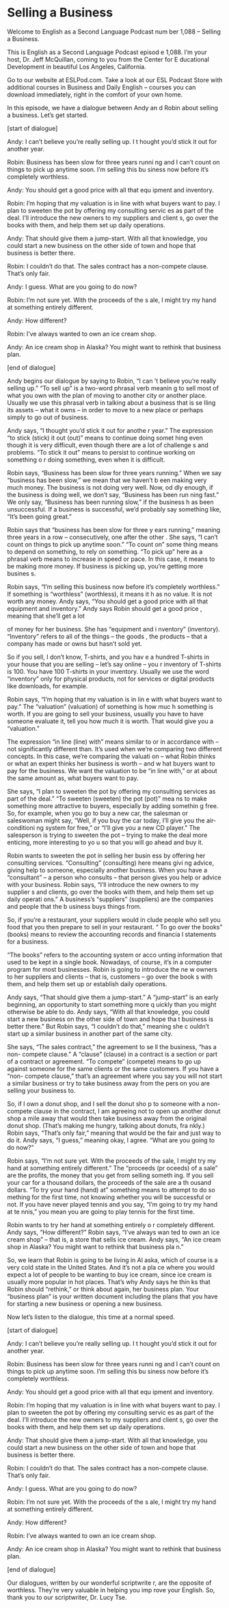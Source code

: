 # Selling a Business

Welcome to English as a Second Language Podcast num ber 1,088 – Selling a Business.

This is English as a Second Language Podcast episod e 1,088. I’m your host, Dr. Jeff McQuillan, coming to you from the Center for E ducational Development in beautiful Los Angeles, California.

Go to our website at ESLPod.com. Take a look at our  ESL Podcast Store with additional courses in Business and Daily English – courses you can download immediately, right in the comfort of your own home.

In this episode, we have a dialogue between Andy an d Robin about selling a business. Let’s get started.

[start of dialogue]

Andy: I can’t believe you’re really selling up. I t hought you’d stick it out for another year.

Robin: Business has been slow for three years runni ng and I can’t count on things to pick up anytime soon. I’m selling this bu siness now before it’s completely worthless.

Andy: You should get a good price with all that equ ipment and inventory.

Robin: I’m hoping that my valuation is in line with  what buyers want to pay. I plan to sweeten the pot by offering my consulting servic es as part of the deal. I’ll introduce the new owners to my suppliers and client s, go over the books with them, and help them set up daily operations.

Andy: That should give them a jump-start. With all that knowledge, you could start a new business on the other side of town and hope that business is better there.

Robin: I couldn’t do that. The sales contract has a  non-compete clause. That’s only fair.

Andy: I guess. What are you going to do now?

Robin: I’m not sure yet. With the proceeds of the s ale, I might try my hand at something entirely different.

Andy: How different?

Robin: I’ve always wanted to own an ice cream shop.

Andy: An ice cream shop in Alaska? You might want to rethink that business plan.

[end of dialogue]

Andy begins our dialogue by saying to Robin, “I can ’t believe you’re really selling up.” “To sell up” is a two-word phrasal verb meanin g to sell most of what you own with the plan of moving to another city or another place. Usually we use this phrasal verb in talking about a business that is se lling its assets – what it owns – in order to move to a new place or perhaps simply to go out of business.

Andy says, “I thought you’d stick it out for anothe r year.” The expression “to stick (stick) it out (out)” means to continue doing somet hing even though it is very difficult, even though there are a lot of challenge s and problems. “To stick it out” means to persist to continue working on something o r doing something, even when it is difficult.

Robin says, “Business has been slow for three years  running.” When we say “business has been slow,” we mean that we haven’t b een making very much money. The business is not doing very well. Now, od dly enough, if the business is doing well, we don’t say, “Business has been run ning fast.” We only say, “Business has been running slow,” if the business h as been unsuccessful. If a business is successful, we’d probably say something  like, “It’s been going great.”

Robin says that “business has been slow for three y ears running,” meaning three years in a row – consecutively, one after the other . She says, “I can’t count on things to pick up anytime soon.” “To count on” some thing means to depend on something, to rely on something. “To pick up” here as a phrasal verb means to increase in speed or pace. In this case, it means to be making more money. If business is picking up, you’re getting more busines s.

Robin says, “I’m selling this business now before it’s completely worthless.” If something is “worthless” (worthless), it means it h as no value. It is not worth any money. Andy says, “You should get a good price with  all that equipment and inventory.” Andy says Robin should get a good price , meaning that she’ll get a lot

of money for her business. She has “equipment and i nventory” (inventory). “Inventory” refers to all of the things – the goods , the products – that a company has made or owns but hasn’t sold yet.

So if you sell, I don’t know, T-shirts, and you hav e a hundred T-shirts in your house that you are selling – let’s say online – you r inventory of T-shirts is 100. You have 100 T-shirts in your inventory. Usually we  use the word “inventory” only for physical products, not for services or digital products like downloads, for example.

Robin says, “I’m hoping that my valuation is in lin e with what buyers want to pay.” The “valuation” (valuation) of something is how muc h something is worth. If you are going to sell your business, usually you have to have someone evaluate it, tell you how much it is worth. That would give you a “valuation.”

The expression “in line (line) with” means similar to or in accordance with – not significantly different than. It’s used when we’re comparing two different concepts. In this case, we’re comparing the valuati on – what Robin thinks or what an expert thinks her business is worth – and w hat buyers want to pay for the business. We want the valuation to be “in line with,” or at about the same amount as, what buyers want to pay.

She says, “I plan to sweeten the pot by offering my  consulting services as part of the deal.” “To sweeten (sweeten) the pot (pot)” mea ns to make something more attractive to buyers, especially by adding somethin g free. So, for example, when you go to buy a new car, the salesman or saleswoman  might say, “Well, if you buy the car today, I’ll give you the air-conditioni ng system for free,” or “I’ll give you a new CD player.” The salesperson is trying to sweeten the pot – trying to make the deal more enticing, more interesting to yo u so that you will go ahead and buy it.

Robin wants to sweeten the pot in selling her busin ess by offering her consulting services. “Consulting” (consulting) here means givi ng advice, giving help to someone, especially another business. When you have  a “consultant” – a person who consults – that person gives you help or advice  with your business. Robin says, “I’ll introduce the new owners to my supplier s and clients, go over the books with them, and help them set up daily operati ons.” A business’s “suppliers” (suppliers) are the companies and people that the b usiness buys things from.

So, if you’re a restaurant, your suppliers would in clude people who sell you food that you then prepare to sell in your restaurant. “ To go over the books” (books) means to review the accounting records and financia l statements for a business.

“The books” refers to the accounting system or acco unting information that used to be kept in a single book. Nowadays, of course, it’s in a computer program for most businesses. Robin is going to introduce the ne w owners to her suppliers and clients – that is, customers – go over the book s with them, and help them set up or establish daily operations.

Andy says, “That should give them a jump-start.” A “jump-start” is an early beginning, an opportunity to start something more q uickly than you might otherwise be able to do. Andy says, “With all that knowledge, you could start a new business on the other side of town and hope tha t business is better there.” But Robin says, “I couldn’t do that,” meaning she c ouldn’t start up a similar business in another part of the same city.

She says, “The sales contract,” the agreement to se ll the business, “has a non- compete clause.” A “clause” (clause) in a contract is a section or part of a contract or agreement. “To compete” (compete) means  to go up against someone for the same clients or the same customers.  If you have a “non- compete clause,” that’s an agreement where you say you will not start a similar business or try to take business away from the pers on you are selling your business to.

So, if I own a donut shop, and I sell the donut sho p to someone with a non- compete clause in the contract, I am agreeing not to open up another donut shop a mile away that would then take business away from  the original donut shop. (That’s making me hungry, talking about donuts, fra nkly.) Robin says, “That’s only fair,” meaning that would be the fair and just  way to do it. Andy says, “I guess,” meaning okay, I agree. “What are you going to do now?”

Robin says, “I’m not sure yet. With the proceeds of  the sale, I might try my hand at something entirely different.” The “proceeds (pr oceeds) of a sale” are the profits, the money that you get from selling someth ing. If you sell your car for a thousand dollars, the proceeds of the sale are a th ousand dollars. “To try your hand (hand) at” something means to attempt to do so mething for the first time, not knowing whether you will be successful or not. If you have never played tennis and you say, “I’m going to try my hand at te nnis,” you mean you are going to play tennis for the first time.

Robin wants to try her hand at something entirely o r completely different. Andy says, “How different?” Robin says, “I’ve always wan ted to own an ice cream shop” – that is, a store that sells ice cream. Andy  says, “An ice cream shop in Alaska? You might want to rethink that business pla n.”

So, we learn that Robin is going to be living in Al aska, which of course is a very cold state in the United States. And it’s not a pla ce where you would expect a lot of people to be wanting to buy ice cream, since ice  cream is usually more popular in hot places. That’s why Andy says he thin ks that Robin should “rethink,” or think about again, her business plan.  Your “business plan” is your written document including the plans that you have for starting a new business or opening a new business.

Now let’s listen to the dialogue, this time at a normal speed.

[start of dialogue]

Andy: I can’t believe you’re really selling up. I t hought you’d stick it out for another year.

Robin: Business has been slow for three years runni ng and I can’t count on things to pick up anytime soon. I’m selling this bu siness now before it’s completely worthless.

Andy: You should get a good price with all that equ ipment and inventory.

Robin: I’m hoping that my valuation is in line with  what buyers want to pay. I plan to sweeten the pot by offering my consulting servic es as part of the deal. I’ll introduce the new owners to my suppliers and client s, go over the books with them, and help them set up daily operations.

Andy: That should give them a jump-start. With all that knowledge, you could start a new business on the other side of town and hope that business is better there.

Robin: I couldn’t do that. The sales contract has a  non-compete clause. That’s only fair.

Andy: I guess. What are you going to do now?

Robin: I’m not sure yet. With the proceeds of the s ale, I might try my hand at something entirely different.

Andy: How different?

Robin: I’ve always wanted to own an ice cream shop.

 Andy: An ice cream shop in Alaska? You might want to rethink that business plan.

[end of dialogue]

Our dialogues, written by our wonderful scriptwrite r, are the opposite of worthless. They’re very valuable in helping you imp rove your English. So, thank you to our scriptwriter, Dr. Lucy Tse.



